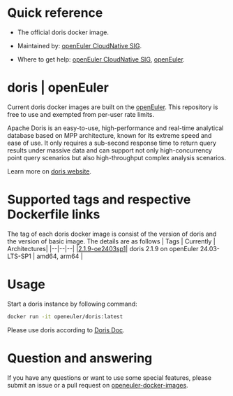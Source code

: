 # Quick reference

- The official doris docker image.

- Maintained by: [openEuler CloudNative SIG](https://gitee.com/openeuler/cloudnative).

- Where to get help: [openEuler CloudNative SIG](https://gitee.com/openeuler/cloudnative), [openEuler](https://gitee.com/openeuler/community).
# doris | openEuler
Current doris docker images are built on the [openEuler](https://repo.openeuler.org/). This repository is free to use and exempted from per-user rate limits.

Apache Doris is an easy-to-use, high-performance and real-time analytical database based on MPP architecture, known for its extreme speed and ease of use. It only requires a sub-second response time to return query results under massive data and can support not only high-concurrency point query scenarios but also high-throughput complex analysis scenarios.

Learn more on [doris website](https://doris.apache.org/).

# Supported tags and respective Dockerfile links
The tag of each doris docker image is consist of the version of doris and the version of basic image. The details are as follows
| Tags | Currently |  Architectures|
|--|--|--|
|[2.1.9-oe2403sp1](https://gitee.com/openeuler/openeuler-docker-images/blob/master/Bigdata/doris/2.1.9/24.03-lts-sp1/Dockerfile)| doris 2.1.9 on openEuler 24.03-LTS-SP1 | amd64, arm64 |

# Usage
Start a doris instance by following command:
```bash
docker run -it openeuler/doris:latest
```
Please use doris according to [Doris Doc](https://doris.apache.org/).

# Question and answering
If you have any questions or want to use some special features, please submit an issue or a pull request on [openeuler-docker-images](https://gitee.com/openeuler/openeuler-docker-images).
